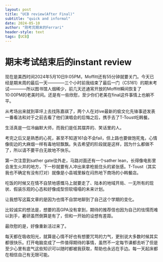 ```yaml
---
layout: post
title: "UCB review(After Final)"
subtitle: "quick and informal"
date: 2024-05-10
author: "刚考完期末的Ferrari"
header-style: text
tags: [UCB]
---
```

# 期末考试结束后的instant review
现在是美西时间2024年5月10日9:05PM，Moffitt还有55分钟就要关门。今天已经是期末周的最后一天————三个小时前我结束了最后一门（CS161）的期末考试————所以图书馆人烟稀少，前几天还通宵开放的Moffitt瞬间恢复了10:00PM的老美时间。还是有一些欣慰，至少你们老美在final这件事情上也躺不平。

从考场出来就到草坪上去找陈嘉祺了，两个人在对ive最新的偷文化先锋事迹发表一番看法和对于之前去看了他们演唱会的后悔之后，携手去了T-Toust吃韩餐。

生活真是一位冷幽默大师，而我们是任其摆弄的、笑话里的人。

考完之后又是熟悉的心死，甚至不知道161会不会fail，但上路也要做饱死鬼，心情像街边的大麻烟一样有毒地轻飘飘。失去希望的阶段就是这样，因为什么都做不了，所以请不要平白无故地不快乐。

第一次注意到sather gate往外走，马路对面还有一个sather lean，长得像电影里会发生火并的地方，下一秒就要有人冲出来拿枪抵住头的紧张感。T-Toust（其实我也不确定有没有打对）就像是小县城里躲在闷热地下商场的小韩餐店。

吃饭的时候又在情不自禁地感慨马上就要走了、陆本的地域开局、一无所有的现状、假装乐观的心态和好像成型但软塌塌的未来计划。

让我想写这篇文章的是因为也情不自禁地聊到了自己这个学期的变化。

比较诚实的想法是，想要的高GPA没有拿到，期待的推荐信也因为自己的怯懦而难以到手，暑研虽然倒算是有了，但和一开始的设想有差距。

最欣慰的是，好像重新活过来了。

每天都在吸收阳光，就算是心情不好也有想要咒骂的力气，更别说大多数时候其实都很快乐。打开电脑变成了一件值得期待的事情，虽然不一定每节课都去听了但是至少心里有底气这些知识可以随时都被我获取，帮助也永远在手边。每一天起床都在相信自己有无限可能。



